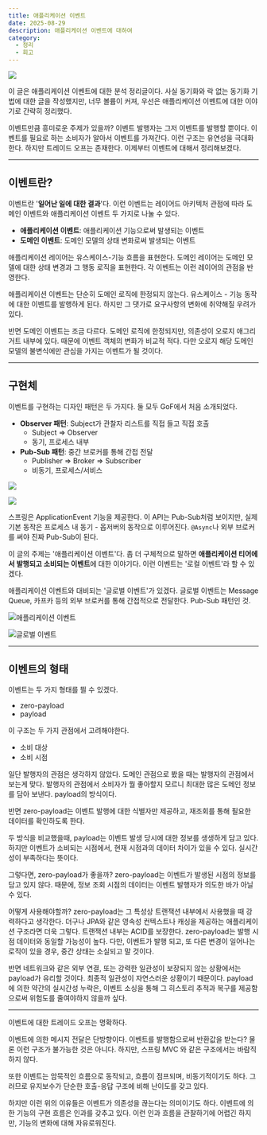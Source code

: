 ```yaml
---
title: 애플리케이션 이벤트
date: 2025-08-29
description: 애플리케이션 이벤트에 대하여
category:
  - 정리
  - 회고
---
```

![](img/header.png)

이 글은 애플리케이션 이벤트에 대한 분석 정리글이다. 사실 동기화와 락 없는 동기화 기법에 대한 글을 작성했지만, 너무 볼륨이 커져, 우선은 애플리케이션 이벤트에 대한 이야기로 간략히 정리했다.

이벤트만큼 흥미로운 주제가 있을까? 이벤트 발행자는 그저 이벤트를 발행할 뿐이다. 이벤트를 필요로 하는 소비자가 알아서 이벤트를 가져간다. 이런 구조는 유연성을 극대화한다. 하지만 트레이드 오프는 존재한다. 이제부터 이벤트에 대해서 정리해보겠다.

---

## 이벤트란?

이벤트란 '**일어난 일에 대한 결과**'다. 이런 이벤트는 레이어드 아키텍처 관점에 따라 도메인 이벤트와 애플리케이션 이벤트 두 가지로 나눌 수 있다.

- **애플리케이션 이벤트**: 애플리케이션 기능으로써 발생되는 이벤트
- **도메인 이벤트**: 도메인 모델의 상태 변화로써 발생되는 이벤트

애플리케이션 레이어는 유스케이스-기능 흐름을 표현한다. 도메인 레이어는 도메인 모델에 대한 상태 변경과 그 행동 로직을 표현한다. 각 이벤트는 이런 레이어의 관점을 반영한다.

애플리케이션 이벤트는 단순히 도메인 로직에 한정되지 않는다. 유스케이스 - 기능 동작에 대한 이벤트를 발행하게 된다. 하지만 그 댓가로 요구사항의 변화에 취약해질 우려가 있다.

반면 도메인 이벤트는 조금 다르다. 도메인 로직에 한정되지만, 의존성이 오로지 애그리거트 내부에 있다. 때문에 이벤트 객체의 변화가 비교적 적다. 다만 오로지 해당 도메인 모델의 불변식에만 관심을 가지는 이벤트가 될 것이다.

---

## 구현체

이벤트를 구현하는 디자인 패턴은 두 가지다. 둘 모두 GoF에서 처음 소개되었다.

- **Observer 패턴**: Subject가 관찰자 리스트를 직접 들고 직접 호출
	- Subject => Observer
	- 동기, 프로세스 내부
- **Pub-Sub 패턴**: 중간 브로커를 통해 간접 전달
	- Publisher => Broker => Subscriber
	- 비동기, 프로세스/서비스

![](img/observer.png)

![](img/pub-sub.png)

스프링은 ApplicationEvent 기능을 제공한다. 이 API는 Pub-Sub처럼 보이지만, 실제 기본 동작은 프로세스 내 동기 - 옵저버의 동작으로 이루어진다. `@Async`나 외부 브로커를 써야 진짜 Pub-Sub이 된다.

이 글의 주제는 '애플리케이션 이벤트'다. 좀 더 구체적으로 말하면 **애플리케이션 티어에서 발행되고 소비되는 이벤트**에 대한 이야기다. 이런 이벤트는 '로컬 이벤트'라 할 수 있겠다.

애플리케이션 이벤트와 대비되는 '글로벌 이벤트'가 있겠다. 글로벌 이벤트는 Message Queue, 카프카 등의 외부 브로커를 통해 간접적으로 전달한다. Pub-Sub 패턴인 것.

![애플리케이션 이벤트](./img/application_event.png)

![글로벌 이벤트](img/global_event.png)

---

## 이벤트의 형태

이벤트는 두 가지 형태를 띌 수 있겠다.

- zero-payload
- payload

이 구조는 두 가지 관점에서 고려해야한다.

- 소비 대상
- 소비 시점

일단 발행자의 관점은 생각하지 않았다. 도메인 관점으로 봤을 때는 발행자의 관점에서 보는게 맞다. 발행자의 관점에서 소비자가 뭘 좋아할지 모르니 최대한 많은 도메인 정보를 담아 보낸다. payload의 방식이다.

반면 zero-payload는 이벤트 발행에 대한 식별자만 제공하고, 재조회를 통해 필요한 데이터를 확인하도록 한다.

두 방식을 비교했을때, payload는 이벤트 발생 당시에 대한 정보를 생생하게 담고 있다. 하지만 이벤트가 소비되는 시점에서, 현재 시점과의 데이터 차이가 있을 수 있다. 실시간성이 부족하다는 뜻이다.

그렇다면, zero-payload가 좋을까? zero-payload는 이벤트가 발생된 시점의 정보를 담고 있지 않다. 때문에, 정보 조회 시점의 데이터는 이벤트 발행자가 의도한 바가 아닐 수 있다.

어떻게 사용해야할까? zero-payload는 그 특성상 트랜잭션 내부에서 사용했을 때 강력하다고 생각한다. 더구나 JPA와 같은 영속성 컨텍스트나 캐싱을 제공하는 애플리케이션 구조라면 더욱 그렇다. 트랜잭션 내부는 ACID를 보장한다. zero-payload는 발행 시점 데이터와 동일할 가능성이 높다. 다만, 이벤트가 발행 되고, 또 다른 변경이 일어나는 로직이 있을 경우, 중간 상태는 소실되고 말 것이다.

반면 네트워크와 같은 외부 연결, 또는 강력한 일관성이 보장되지 않는 상황에서는 payload가 유리할 것이다. 최종적 일관성이 자연스러운 상황이기 때문이다. payload에 의한 약간의 실시간성 누락은, 이벤트 소싱을 통해 그 히스토리 추적과 복구를 제공함으로써 위험도를 줄여야하지 않을까 싶다.

---

이벤트에 대한 트레이드 오프는 명확하다.

이벤트에 의한 메시지 전달은 단방향이다. 이벤트를 발행함으로써 반환값을 받는다? 물론 이런 구조가 불가능한 것은 아니다. 하지만, 스프링 MVC 와 같은 구조에서는 바람직하지 않다. 

또한 이벤트는 암묵적인 흐름으로 동작되고, 흐름이 점프되며, 비동기적이기도 하다. 그러므로 유지보수가 단순한 호출-응답 구조에 비해 난이도를 갖고 있다.

하지만 이런 위의 이유들은 이벤트가 의존성을 끊는다는 의미이기도 하다. 이벤트에 의한 기능의 구현 흐름은 인과를 갖추고 있다. 이런 인과 흐름을 관찰하기에 어렵긴 하지만, 기능의 변화에 대해 자유로워진다.
